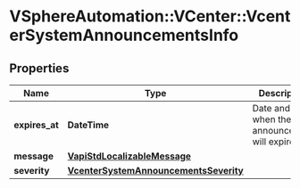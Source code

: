 # VSphereAutomation::VCenter::VcenterSystemAnnouncementsInfo

## Properties
Name | Type | Description | Notes
------------ | ------------- | ------------- | -------------
**expires_at** | **DateTime** | Date and time when the announcement will expire | 
**message** | [**VapiStdLocalizableMessage**](VapiStdLocalizableMessage.md) |  | 
**severity** | [**VcenterSystemAnnouncementsSeverity**](VcenterSystemAnnouncementsSeverity.md) |  | 


